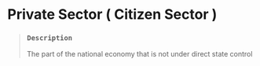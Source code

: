 # Private Sector ( Citizen Sector )

> ### `Description`
>
> The part of the national economy that is not under direct state control
